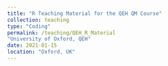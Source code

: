 ```yaml
---
title: "R Teaching Material for the QEH QM Course"
collection: teaching
type: "Coding"
permalink: /teaching/QEH_R_Material
"University of Oxford, QEH"
date: 2021-01-15
location: "Oxford, UK"
---
```

